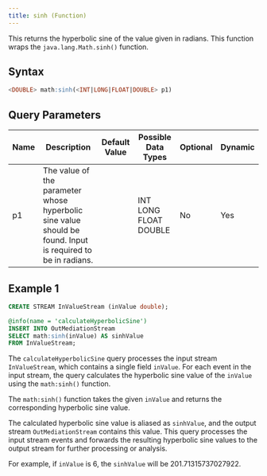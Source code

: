 ```yaml
---
title: sinh (Function)
---
```


This returns the hyperbolic sine of the value given in radians. This function wraps the `java.lang.Math.sinh()` function.

## Syntax

```sql
<DOUBLE> math:sinh(<INT|LONG|FLOAT|DOUBLE> p1)
```

## Query Parameters

| Name | Description  | Default Value | Possible Data Types   | Optional | Dynamic |
|------|--------------|---------------|-----------------------|----------|---------|
| p1   | The value of the parameter whose hyperbolic sine value should be found. Input is required to be in radians. |               | INT LONG FLOAT DOUBLE | No       | Yes     |

## Example 1

```sql
CREATE STREAM InValueStream (inValue double);

@info(name = 'calculateHyperbolicSine')
INSERT INTO OutMediationStream
SELECT math:sinh(inValue) AS sinhValue
FROM InValueStream;
```

The `calculateHyperbolicSine` query processes the input stream `InValueStream`, which contains a single field `inValue`. For each event in the input stream, the query calculates the hyperbolic sine value of the `inValue` using the `math:sinh()` function.

The `math:sinh()` function takes the given `inValue` and returns the corresponding hyperbolic sine value.

The calculated hyperbolic sine value is aliased as `sinhValue`, and the output stream `OutMediationStream` contains this value. This query processes the input stream events and forwards the resulting hyperbolic sine values to the output stream for further processing or analysis.

For example, if `inValue` is 6, the `sinhValue` will be 201.71315737027922.

